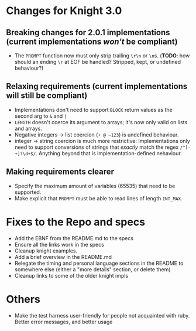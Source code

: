 # Changes for Knight 3.0

## Breaking changes for 2.0.1 implementations (current implementations _won't_ be compliant)
- The `PROMPT` function now must only strip trailing `\r\n` or `\n`s. (**TODO**: how should an ending `\r` at EOF be handled? Stripped, kept, or undefined behaviour?)

## Relaxing requirements (current implementations will still be compliant)
- Implementations don't need to support `BLOCK` return values as the second arg to `&` and `|`
- `LENGTH` doesn't coerce its argument to arrays; it's now only valid on lists and arrays.
- Negative integers -> list coercion (`+ @ ~123`) is undefined behaviour.
- integer -> string coercion is much more restrictive: Implementations only need to support conversions of strings that _exactly_ match the regex `/^[-+]?\d+$/`. Anything beyond that is implementation-defined nehaviour.

## Making requirements clearer
- Specify the maximum amount of variables (65535) that need to be supported.
- Make explicit that `PROMPT` must be able to read lines of length `INT_MAX`.

# Fixes to the Repo and specs
- Add the EBNF from the README.md to the specs
- Ensure all the links work in the specs
- Cleanup knight examples.
- Add a brief overview in the README.md
- Relegate the timing and personal language sections in the README to somewhere else (either a "more details" section, or delete them)
- Cleanup links to some of the older knight impls

# Others
- Make the test harness user-friendly for people not acquainted with ruby. Better error messages, and better usage
